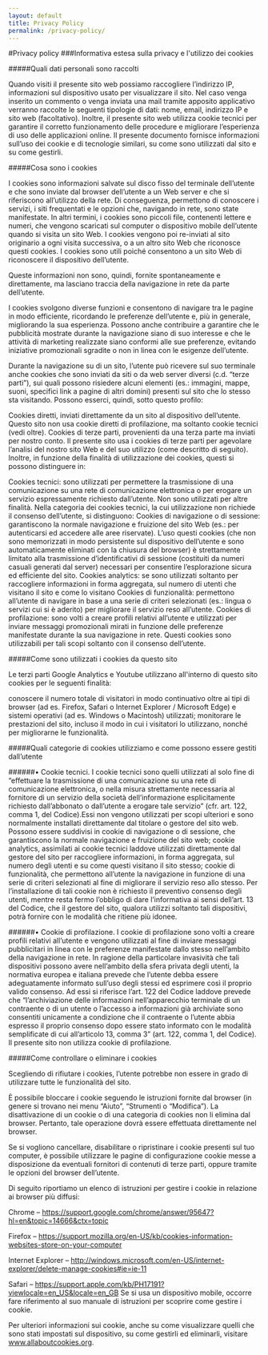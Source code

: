 ```yaml
---
layout: default
title: Privacy Policy
permalink: /privacy-policy/
---
```


#Privacy policy
###Informativa estesa sulla privacy e l'utilizzo dei cookies

 
#####Quali dati personali sono raccolti

Quando visiti il presente sito web possiamo raccogliere l’indirizzo IP, informazioni sul dispositivo usato per visualizzare il sito.
Nel caso venga inserito un commento o venga inviata una mail tramite apposito applicativo verranno raccolte le seguenti tipologie di dati: nome, email, indirizzo IP e sito web (facoltativo).
Inoltre, il presente sito web utilizza cookie tecnici per garantire il corretto funzionamento delle procedure e migliorare l’esperienza di uso delle applicazioni online. Il presente documento fornisce informazioni sull’uso dei cookie e di tecnologie similari, su come sono utilizzati dal sito e su come gestirli.

#####Cosa sono i cookies

I cookies sono informazioni salvate sul disco fisso del terminale dell’utente e che sono inviate dal browser dell’utente a un Web server e che si riferiscono all’utilizzo della rete. Di conseguenza, permettono di conoscere i servizi, i siti frequentati e le opzioni che, navigando in rete, sono state manifestate. In altri termini, i cookies sono piccoli file, contenenti lettere e numeri, che vengono scaricati sul computer o dispositivo mobile dell’utente quando si visita un sito Web. I cookies vengono poi re-inviati al sito originario a ogni visita successiva, o a un altro sito Web che riconosce questi cookies. I cookies sono utili poiché consentono a un sito Web di riconoscere il dispositivo dell’utente.

Queste informazioni non sono, quindi, fornite spontaneamente e direttamente, ma lasciano traccia della navigazione in rete da parte dell’utente.

I cookies svolgono diverse funzioni e consentono di navigare tra le pagine in modo efficiente, ricordando le preferenze dell’utente e, più in generale, migliorando la sua esperienza. Possono anche contribuire a garantire che le pubblicità mostrate durante la navigazione siano di suo interesse e che le attività di marketing realizzate siano conformi alle sue preferenze, evitando iniziative promozionali sgradite o non in linea con le esigenze dell’utente.

Durante la navigazione su di un sito, l’utente può ricevere sul suo terminale anche cookies che sono inviati da siti o da web server diversi (c.d. “terze parti”), sui quali possono risiedere alcuni elementi (es.: immagini, mappe, suoni, specifici link a pagine di altri domini) presenti sul sito che lo stesso sta visitando. Possono esserci, quindi, sotto questo profilo:

Cookies diretti, inviati direttamente da un sito al dispositivo dell’utente. Questo sito non usa cookie diretti di profilazione, ma soltanto cookie tecnici (vedi oltre).
Cookies di terze parti, provenienti da una terza parte ma inviati per nostro conto. Il presente sito usa i cookies di terze parti per agevolare l’analisi del nostro sito Web e del suo utilizzo (come descritto di seguito).
Inoltre, in funzione della finalità di utilizzazione dei cookies, questi si possono distinguere in:

Cookies tecnici: sono utilizzati per permettere la trasmissione di una comunicazione su una rete di comunicazione elettronica o per erogare un servizio espressamente richiesto dall’utente. Non sono utilizzati per altre finalità. Nella categoria dei cookies tecnici, la cui utilizzazione non richiede il consenso dell’utente, si distinguono:
Cookies di navigazione o di sessione: garantiscono la normale navigazione e fruizione del sito Web (es.: per autenticarsi ed accedere alle aree riservate). L’uso questi cookies (che non sono memorizzati in modo persistente sul dispositivo dell’utente e sono automaticamente eliminati con la chiusura del browser) è strettamente limitato alla trasmissione d’identificativi di sessione (costituiti da numeri casuali generati dal server) necessari per consentire l’esplorazione sicura ed efficiente del sito.
Cookies analytics: se sono utilizzati soltanto per raccogliere informazioni in forma aggregata, sul numero di utenti che visitano il sito e come lo visitano
Cookies di funzionalità: permettono all’utente di navigare in base a una serie di criteri selezionati (es.: lingua o servizi cui si è aderito) per migliorare il servizio reso all’utente.
Cookies di profilazione: sono volti a creare profili relativi all’utente e utilizzati per inviare messaggi promozionali mirati in funzione delle preferenze manifestate durante la sua navigazione in rete. Questi cookies sono utilizzabili per tali scopi soltanto con il consenso dell’utente.
 

#####Come sono utilizzati i cookies da questo sito

Le terzi parti Google Analytics e Youtube utilizzano all'interno di questo sito cookies per le seguenti finalità:

conoscere il numero totale di visitatori in modo continuativo oltre ai tipi di browser (ad es. Firefox, Safari o Internet Explorer / Microsoft Edge) e sistemi operativi (ad es. Windows o Macintosh) utilizzati;
monitorare le prestazioni del sito, incluso il modo in cui i visitatori lo utilizzano, nonché per migliorarne le funzionalità.
 

#####Quali categorie di cookies utilizziamo e come possono essere gestiti dall’utente

######• Cookie tecnici.
I cookie tecnici sono quelli utilizzati al solo fine di “effettuare la trasmissione di una comunicazione su una rete di comunicazione elettronica, o nella misura strettamente necessaria al fornitore di un servizio della società dell’informazione esplicitamente richiesto dall’abbonato o dall’utente a erogare tale servizio” (cfr. art. 122, comma 1, del Codice).Essi non vengono utilizzati per scopi ulteriori e sono normalmente installati direttamente dal titolare o gestore del sito web. Possono essere suddivisi in cookie di navigazione o di sessione, che garantiscono la normale navigazione e fruizione del sito web; cookie analytics, assimilati ai cookie tecnici laddove utilizzati direttamente dal gestore del sito per raccogliere informazioni, in forma aggregata, sul numero degli utenti e su come questi visitano il sito stesso; cookie di funzionalità, che permettono all’utente la navigazione in funzione di una serie di criteri selezionati al fine di migliorare il servizio reso allo stesso. Per l’installazione di tali cookie non è richiesto il preventivo consenso degli utenti, mentre resta fermo l’obbligo di dare l’informativa ai sensi dell’art. 13 del Codice, che il gestore del sito, qualora utilizzi soltanto tali dispositivi, potrà fornire con le modalità che ritiene più idonee.

######• Cookie di profilazione. I cookie di profilazione sono volti a creare profili relativi all’utente e vengono utilizzati al fine di inviare messaggi pubblicitari in linea con le preferenze manifestate dallo stesso nell’ambito della navigazione in rete. In ragione della particolare invasività che tali dispositivi possono avere nell’ambito della sfera privata degli utenti, la normativa europea e italiana prevede che l’utente debba essere adeguatamente informato sull’uso degli stessi ed esprimere così il proprio valido consenso. Ad essi si riferisce l’art. 122 del Codice laddove prevede che “l’archiviazione delle informazioni nell’apparecchio terminale di un contraente o di un utente o l’accesso a informazioni già archiviate sono consentiti unicamente a condizione che il contraente o l’utente abbia espresso il proprio consenso dopo essere stato informato con le modalità semplificate di cui all’articolo 13, comma 3” (art. 122, comma 1, del Codice). Il presente sito non utilizza cookie di profilazione.

 

 

#####Come controllare o eliminare i cookies

Scegliendo di rifiutare i cookies, l’utente potrebbe non essere in grado di utilizzare tutte le funzionalità del sito.

È possibile bloccare i cookie seguendo le istruzioni fornite dal browser (in genere si trovano nei menu “Aiuto”, “Strumenti o “Modifica”). La disattivazione di un cookie o di una categoria di cookies non li elimina dal browser. Pertanto, tale operazione dovrà essere effettuata direttamente nel browser.

Se si vogliono cancellare, disabilitare o ripristinare i cookie presenti sul tuo computer, è possibile utilizzare le pagine di configurazione cookie messe a disposizione da eventuali fornitori di contenuti di terze parti, oppure tramite le opzioni del browser dell’utente.

Di seguito riportiamo un elenco di istruzioni per gestire i cookie in relazione ai browser più diffusi:

Chrome – https://support.google.com/chrome/answer/95647?hl=en&topic=14666&ctx=topic
 
Firefox – https://support.mozilla.org/en-US/kb/cookies-information-websites-store-on-your-computer
 
Internet Explorer – http://windows.microsoft.com/en-US/internet-explorer/delete-manage-cookies#ie=ie-11
 
Safari – https://support.apple.com/kb/PH17191?viewlocale=en_US&locale=en_GB
Se si usa un dispositivo mobile, occorre fare riferimento al suo manuale di istruzioni per scoprire come gestire i cookie.

Per ulteriori informazioni sui cookie, anche su come visualizzare quelli che sono stati impostati sul dispositivo, su come gestirli ed eliminarli, visitare www.allaboutcookies.org.
